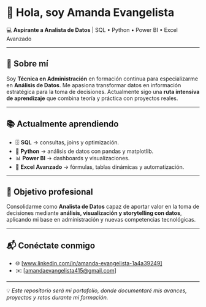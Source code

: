 # 👋 Hola, soy Amanda Evangelista  

💻 **Aspirante a Analista de Datos** | SQL • Python • Power BI • Excel Avanzado  

---

## 🎯 Sobre mí  
Soy **Técnica en Administración** en formación continua para especializarme en **Análisis de Datos**. Me apasiona transformar datos en información estratégica para la toma de decisiones. Actualmente sigo una **ruta intensiva de aprendizaje** que combina teoría y práctica con proyectos reales.  

---

## 📚 Actualmente aprendiendo  
- 🗄️ **SQL** → consultas, joins y optimización.  
- 🐍 **Python** → análisis de datos con pandas y matplotlib.  
- 📊 **Power BI** → dashboards y visualizaciones.  
- 📑 **Excel Avanzado** → fórmulas, tablas dinámicas y automatización.  

---

## 🚀 Objetivo profesional  
Consolidarme como **Analista de Datos** capaz de aportar valor en la toma de decisiones mediante **análisis, visualización y storytelling con datos**, aplicando mi base en administración y nuevas competencias tecnológicas.  

---

## 📬 Conéctate conmigo  
- 🌐 [www.linkedin.com/in/amanda-evangelista-1a4a39249]  
- ✉️ [amandaevangelista415@gmail.com] 

---

💡 *Este repositorio será mi portafolio, donde documentaré mis avances, proyectos y retos durante mi formación.*  
